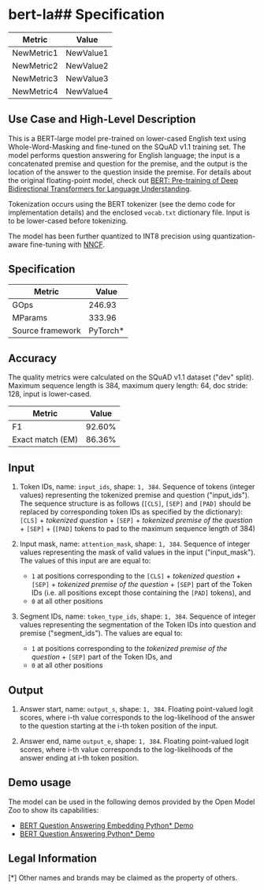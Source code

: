 # bert-la## Specification

| Metric            | Value                 |
| ----------------- | --------------------- |
| NewMetric1        | NewValue1              |
| NewMetric2        | NewValue2              |
| NewMetric3        | NewValue3              |
| NewMetric4        | NewValue4              |uncased-whole-word-masking-squad-int8-0001

## Use Case and High-Level Description

This is a BERT-large model pre-trained on lower-cased English text using Whole-Word-Masking and fine-tuned on the SQuAD v1.1 training set. The model performs question answering for English language; the input is a concatenated premise and question for the premise, and the output is the location of the answer to the question inside the premise. For details about the original floating-point model, check out [BERT: Pre-training of Deep Bidirectional Transformers for Language Understanding](https://arxiv.org/abs/1810.04805).

Tokenization occurs using the BERT tokenizer (see the demo code for implementation details) and the enclosed `vocab.txt` dictionary file. Input is to be lower-cased before tokenizing.

The model has been further quantized to INT8 precision using quantization-aware fine-tuning with [NNCF](https://github.com/openvinotoolkit/nncf).

## Specification

| Metric            | Value                 |
|-------------------|-----------------------|
| GOps              | 246.93                |
| MParams           | 333.96                |
| Source framework  | PyTorch\*             |

## Accuracy

The quality metrics were calculated on the SQuAD v1.1 dataset ("dev" split). Maximum sequence length is 384, maximum query length: 64, doc stride: 128, input is lower-cased.

| Metric                    | Value         |
|---------------------------|---------------|
| F1                        |        92.60% |
| Exact match (EM)          |        86.36% |

## Input

1. Token IDs, name: `input_ids`, shape: `1, 384`.
Sequence of tokens (integer values) representing the tokenized premise and question ("input_ids"). The sequence structure is as follows (`[CLS]`, `[SEP]` and `[PAD]` should be replaced by corresponding token IDs as specified by the dictionary):
`[CLS]` + *tokenized question* + `[SEP]` + *tokenized premise of the question* + `[SEP]` + (`[PAD]` tokens to pad to the maximum sequence length of 384)

2. Input mask, name: `attention_mask`, shape: `1, 384`.
Sequence of integer values representing the mask of valid values in the input ("input_mask"). The values of this input are are equal to:
    * `1` at positions corresponding to the `[CLS]` + *tokenized question* + `[SEP]` + *tokenized premise of the question* + `[SEP]` part of the Token IDs  (i.e. all positions except those containing the `[PAD]` tokens), and
    * `0` at all other positions

3. Segment IDs, name: `token_type_ids`, shape: `1, 384`.
Sequence of integer values representing the segmentation of the Token IDs into question and premise ("segment_ids"). The values are equal to:
    * `1` at positions corresponding to the *tokenized premise of the question* + `[SEP]` part of the Token IDs, and
    * `0` at all other positions

## Output

1. Answer start, name: `output_s`, shape: `1, 384`.
Floating point-valued logit scores, where i-th value corresponds to the log-likelihood of the answer to the question starting at the i-th token position of the input.

2. Answer end, name `output_e`, shape: `1, 384`.
Floating point-valued logit scores, where i-th value corresponds to the log-likelihoods of the answer ending at i-th token position.

## Demo usage

The model can be used in the following demos provided by the Open Model Zoo to show its capabilities:

* [BERT Question Answering Embedding Python\* Demo](../../../demos/bert_question_answering_embedding_demo/python/README.md)
* [BERT Question Answering Python\* Demo](../../../demos/bert_question_answering_demo/python/README.md)

## Legal Information

[*] Other names and brands may be claimed as the property of others.
